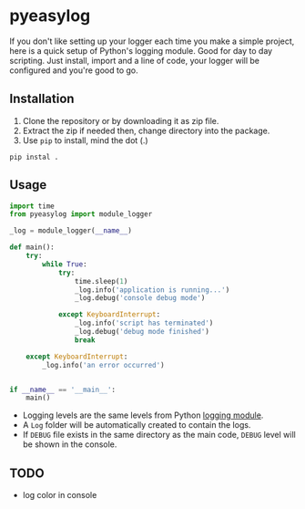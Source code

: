 # pyeasylog


If you don't like setting up your logger each time you make a simple project, here is a quick setup of Python's logging module. Good for day to day scripting. Just install, import and a line of code, your logger will be configured and you're good to go.


## Installation

1. Clone the repository or by downloading it as zip file.
2. Extract the zip if needed then, change directory into the package.
3. Use `pip` to install, mind the dot (.)
```
pip instal .
```

## Usage

```python
import time
from pyeasylog import module_logger

_log = module_logger(__name__)

def main():
    try:
        while True:
            try:
                time.sleep(1)
                _log.info('application is running...')
                _log.debug('console debug mode')

            except KeyboardInterrupt:
                _log.info('script has terminated')
                _log.debug('debug mode finished')
                break

    except KeyboardInterrupt:
        _log.info('an error occurred')


if __name__ == '__main__':
    main()

```

* Logging levels are the same levels from Python [logging module](https://docs.python.org/2/library/logging.html#logging-levels).
* A `Log` folder will be automatically created to contain the logs.
* If `DEBUG` file exists in the same directory as the main code, `DEBUG` level will be shown in the console.


## TODO

* log color in console
